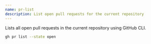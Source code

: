 ```yaml
---
name: pr-list
description: List open pull requests for the current repository
---
```


Lists all open pull requests in the current repository using GitHub CLI.

```bash
gh pr list --state open
```